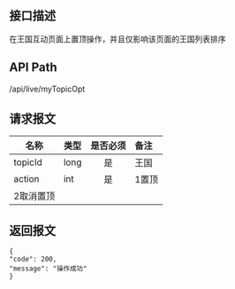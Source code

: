 ## 接口描述
在王国互动页面上置顶操作，并且仅影响该页面的王国列表排序
## API Path
/api/live/myTopicOpt
## 请求报文
|名称         |类型           |是否必须   |备注                                 |
|-------------|:--------------|:---------:|:------------------------------------|
|topicId    |long    |是    |王国    |
|action    |int    |是    |1置顶    |
|2取消置顶    |    |    |    |
## 返回报文
    {
    "code": 200,
    "message": "操作成功"
    }
